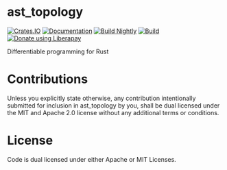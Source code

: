# ast_topology

[![Crates.IO](https://img.shields.io/crates/v/ast_topology.svg)](https://crates.rs/crates/ast_topology)
[![Documentation](https://img.shields.io/badge/api-rustdoc-blue.svg)](https://docs.rs/ast_topology/)
[![Build Nightly](https://github.com/andrew-johnson-4/ast_topology/workflows/BuildNightly/badge.svg)](https://github.com/andrew-johnson-4/ast_topology)
[![Build](https://github.com/andrew-johnson-4/ast_topology/workflows/Build/badge.svg)](https://github.com/andrew-johnson-4/ast_topology)
[![Donate using Liberapay](https://liberapay.com/assets/widgets/donate.svg)](https://liberapay.com/andrew-johnson-4/donate)

Differentiable programming for Rust

# Contributions

Unless you explicitly state otherwise, any contribution intentionally submitted
for inclusion in ast_topology by you, shall be dual licensed under the MIT and
Apache 2.0 license without any additional terms or conditions.

# License

Code is dual licensed under either Apache or MIT Licenses.
